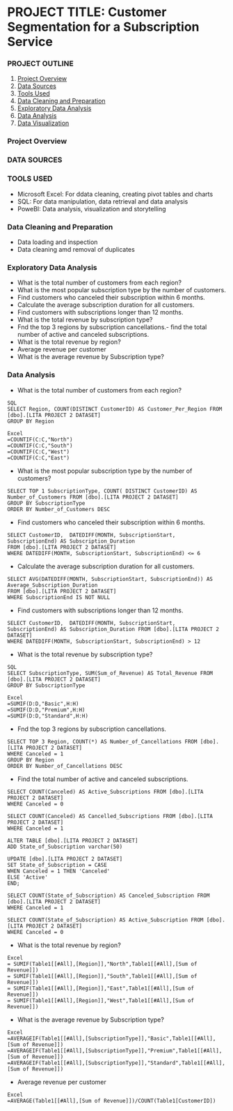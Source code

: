 # PROJECT TITLE: Customer Segmentation for a Subscription Service

### PROJECT OUTLINE
1. [Project Overview](#project-overview)
2. [Data Sources](#data-sources)
3. [Tools Used](#tools-used)
4. [Data Cleaning and Preparation](#data-cleaning-and-preparation)
5. [Exploratory Data Analysis](#exploratory-data-analysis)
6. [Data Analysis](#data-analysis)
7. [Data Visualization](#data-visualization)

### Project Overview

### DATA SOURCES

### TOOLS USED
- Microsoft Excel: For ddata cleaning, creating pivot tables and charts
- SQL: For data manipulation, data retrieval and data analysis
- PoweBI:  Data analysis, visualization and storytelling

### Data Cleaning and Preparation
- Data loading and inspection
- Data cleaning amd removal of duplicates


### Exploratory Data Analysis
- What is the total number of customers from each region?
- What is the most popular subscription type by the number of customers.
- Find customers who canceled their subscription within 6 months.
- Calculate the average subscription duration for all customers.
- Find customers with subscriptions longer than 12 months.
- What is the total revenue by subscription type?
- Fnd the top 3 regions by subscription cancellations.-  find the total number of active and canceled subscriptions.
-  What is the total revenue by region?
- Average revenue per customer
- What is the average revenue by Subscription type?

 ### Data Analysis
- What is the total number of customers from each region?

```
SQL
SELECT Region, COUNT(DISTINCT CustomerID) AS Customer_Per_Region FROM [dbo].[LITA PROJECT 2 DATASET]
GROUP BY Region
```

```
Excel
=COUNTIF(C:C,"North")
=COUNTIF(C:C,"South")
=COUNTIF(C:C,"West")
=COUNTIF(C:C,"East")
```

- What is the most popular subscription type by the number of customers?
```
SELECT TOP 1 SubscriptionType, COUNT( DISTINCT CustomerID) AS Number_of_Customers FROM [dbo].[LITA PROJECT 2 DATASET]
GROUP BY SubscriptionType
ORDER BY Number_of_Customers DESC
```

- Find customers who canceled their subscription within 6 months.
```
SELECT CustomerID,  DATEDIFF(MONTH, SubscriptionStart, SubscriptionEnd) AS Subscription_Duration
FROM [dbo].[LITA PROJECT 2 DATASET]
WHERE DATEDIFF(MONTH, SubscriptionStart, SubscriptionEnd) <= 6
```

- Calculate the average subscription duration for all customers.
```
SELECT AVG(DATEDIFF(MONTH, SubscriptionStart, SubscriptionEnd)) AS Average_Subscription_Duration
FROM [dbo].[LITA PROJECT 2 DATASET]
WHERE SubscriptionEnd IS NOT NULL
```

- Find customers with subscriptions longer than 12 months.
```
SELECT CustomerID,  DATEDIFF(MONTH, SubscriptionStart, SubscriptionEnd) AS Subscription_Duration FROM [dbo].[LITA PROJECT 2 DATASET]
WHERE DATEDIFF(MONTH, SubscriptionStart, SubscriptionEnd) > 12
```
 
- What is the total revenue by subscription type?
```
SQL
SELECT SubscriptionType, SUM(Sum_of_Revenue) AS Total_Revenue FROM [dbo].[LITA PROJECT 2 DATASET]
GROUP BY SubscriptionType
```

```
Excel
=SUMIF(D:D,"Basic",H:H)
=SUMIF(D:D,"Premium",H:H)
=SUMIF(D:D,"Standard",H:H)
```
- Fnd the top 3 regions by subscription cancellations.
```
SELECT TOP 3 Region, COUNT(*) AS Number_of_Cancellations FROM [dbo].[LITA PROJECT 2 DATASET]
WHERE Canceled = 1
GROUP BY Region
ORDER BY Number_of_Cancellations DESC
```
-  Find the total number of active and canceled subscriptions.
```
SELECT COUNT(Canceled) AS Active_Subscriptions FROM [dbo].[LITA PROJECT 2 DATASET]
WHERE Canceled = 0 

SELECT COUNT(Canceled) AS Cancelled_Subscriptions FROM [dbo].[LITA PROJECT 2 DATASET]
WHERE Canceled = 1
```

```
ALTER TABLE [dbo].[LITA PROJECT 2 DATASET]
ADD State_of_Subscription varchar(50)

UPDATE [dbo].[LITA PROJECT 2 DATASET]
SET State_of_Subscription = CASE
WHEN Canceled = 1 THEN 'Canceled'
ELSE 'Active'
END;

SELECT COUNT(State_of_Subscription) AS Canceled_Subscription FROM [dbo].[LITA PROJECT 2 DATASET]
WHERE Canceled = 1

SELECT COUNT(State_of_Subscription) AS Active_Subscription FROM [dbo].[LITA PROJECT 2 DATASET]
WHERE Canceled = 0
```

- What is the total revenue by region?
```
Excel
= SUMIF(Table1[[#All],[Region]],"North",Table1[[#All],[Sum of Revenue]])
= SUMIF(Table1[[#All],[Region]],"South",Table1[[#All],[Sum of Revenue]])
= SUMIF(Table1[[#All],[Region]],"East",Table1[[#All],[Sum of Revenue]])
= SUMIF(Table1[[#All],[Region]],"West",Table1[[#All],[Sum of Revenue]])
```

- What is the average revenue by Subscription type?
 ```
Excel
=AVERAGEIF(Table1[[#All],[SubscriptionType]],"Basic",Table1[[#All],[Sum of Revenue]])
=AVERAGEIF(Table1[[#All],[SubscriptionType]],"Premium",Table1[[#All],[Sum of Revenue]])
=AVERAGEIF(Table1[[#All],[SubscriptionType]],"Standard",Table1[[#All],[Sum of Revenue]])
```

- Average revenue per customer
```
Excel
=AVERAGE(Table1[[#All],[Sum of Revenue]])/COUNT(Table1[CustomerID])
```



